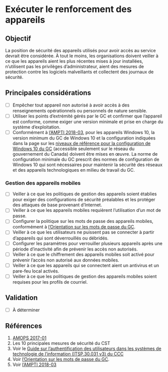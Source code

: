 # Exécuter le renforcement des appareils

## Objectif

La position de sécurité des appareils utilisés pour avoir accès au service devrait être considérée. À tout le moins, les organisations doivent veiller à ce que les appareils aient les plus récentes mises à jour installées, n’utilisent pas les privilèges d’administrateur, aient des mesures de protection contre les logiciels malveillants et collectent des journaux de sécurité.

## Principales considérations

* [ ] Empêcher tout appareil non autorisé à avoir accès à des renseignements opérationnels ou personnels de nature sensible.
* [ ] Utiliser les points d’extrémité gérés par le GC et confirmer que l’appareil est conforme, comme exiger une version minimale et prise en charge du système d’exploitation.
* [ ] Conformément à [l’AMPTI 2018-03](https://www.canada.ca/fr/gouvernement/systeme/gouvernement-numerique/technologiques-modernes-nouveaux/avis-mise-oeuvre-politique/directive-migration-configuration-systeme-exploitation-bureau-windows10.html), pour les appareils Windows 10, la version minimum du GC de Windows 10 et la configuration indiquées dans la page sur les [niveaux de référence pour la configuration de Windows 10 du GC](https://gcconnex.gc.ca/groups/profile/12903340/wtd-common-desktop-operating-environment-environnement-dexploitation-commun-des-ordinateurs-de-bureau-des-atmt?language=en#20998653) (accessible seulement sur le réseau du gouvernement du Canada) doivent être mises en œuvre. La norme de configuration minimale du GC prescrit des normes de configuration de Windows 10 qui sont nécessaires pour maintenir la sécurité des réseaux et des appareils technologiques en milieu de travail du GC.

### Gestion des appareils mobiles

* [ ] Veiller à ce que les politiques de gestion des appareils soient établies pour exiger des configurations de sécurité préalables et les protéger des attaques de base provenant d’Internet.
* [ ] Veiller à ce que les appareils mobiles requièrent l’utilisation d’un mot de passe.
* [ ] Configurer la politique sur les mots de passe des appareils mobiles, conformément à [l’Orientation sur les mots de passe du GC](https://www.canada.ca/fr/gouvernement/systeme/gouvernement-numerique/orientation-sur-mots-passe.html).
* [ ] Veiller à ce que les utilisateurs ne puissent pas se connecter à partir d’appareils qui sont déverrouillés ou débridés.
* [ ] Configurer les paramètres pour verrouiller plusieurs appareils après une période d’inactivité afin de prévenir les accès non autorisés.
* [ ] Veiller à ce que le chiffrement des appareils mobiles soit activé pour prévenir l’accès non autorisé aux données mobiles.
* [ ] Veiller à ce que les appareils qui se connectent aient un antivirus et un pare-feu local activés.
* [ ] Veiller à ce que les politiques de gestion des appareils mobiles soient requises pour les profils de courriel.

## Validation

* [ ] À déterminer

## Références

1. [AMOPS 2017-01](https://www.canada.ca/en/treasury-board-secretariat/services/access-information-privacy/security-identity-management/direction-secure-use-commercial-cloud-services-spin.html)
2. Les 10 principales mesures de sécurité du CST
3. Voir le [Guide sur l’authentification des utilisateurs dans les systèmes de technologie de l’information (ITSP.30.031 v3) du CCC](https://cyber.gc.ca/fr/orientation/guide-sur-lauthentification-des-utilisateurs-dans-les-systemes-de-technologie-de)
4. Voir [l’Orientation sur les mots de passe du GC](https://www.canada.ca/fr/gouvernement/systeme/gouvernement-numerique/orientation-sur-mots-passe.html).
5. Voir [l’AMPTI 2018-03](https://www.canada.ca/fr/gouvernement/systeme/gouvernement-numerique/technologiques-modernes-nouveaux/avis-mise-oeuvre-politique/directive-migration-configuration-systeme-exploitation-bureau-windows10.html)
